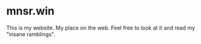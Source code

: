 # mnsr.win

This is my website. My place on the web. Feel free to look at it and read my "insane ramblings".
